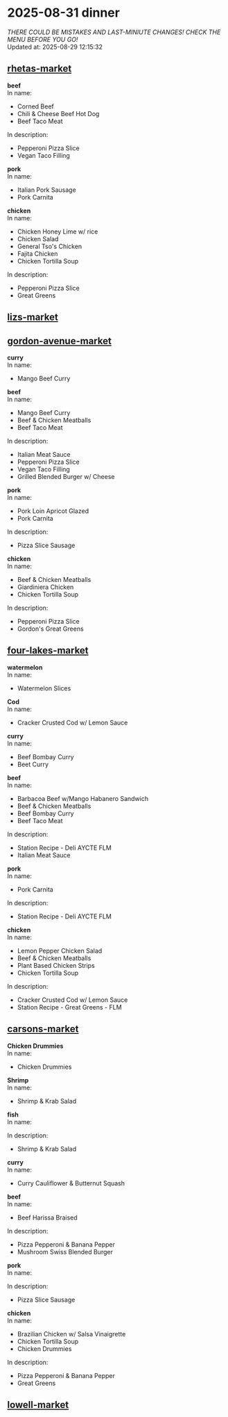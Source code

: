 # 2025-08-31 dinner  
*THERE COULD BE MISTAKES AND LAST-MINIUTE CHANGES! CHECK THE MENU BEFORE YOU GO!*  
Updated at: 2025-08-29 12:15:32  
## [rhetas-market](https://wisc-housingdining.nutrislice.com/menu/rhetas-market/dinner/2025-08-31)  
**beef**  
In name:   
 - Corned Beef  
 - Chili & Cheese Beef Hot Dog  
 - Beef Taco Meat  
  
In description:   
 - Pepperoni Pizza Slice  
 - Vegan Taco Filling  
  
**pork**  
In name:   
 - Italian Pork Sausage  
 - Pork Carnita  
  
**chicken**  
In name:   
 - Chicken Honey Lime w/ rice  
 - Chicken Salad  
 - General Tso's Chicken  
 - Fajita Chicken  
 - Chicken Tortilla Soup  
  
In description:   
 - Pepperoni Pizza Slice  
 - Great Greens  
  
## [lizs-market](https://wisc-housingdining.nutrislice.com/menu/lizs-market/dinner/2025-08-31)  
## [gordon-avenue-market](https://wisc-housingdining.nutrislice.com/menu/gordon-avenue-market/dinner/2025-08-31)  
**curry**  
In name:   
 - Mango Beef Curry  
  
**beef**  
In name:   
 - Mango Beef Curry  
 - Beef & Chicken Meatballs  
 - Beef Taco Meat  
  
In description:   
 - Italian Meat Sauce  
 - Pepperoni Pizza Slice  
 - Vegan Taco Filling  
 - Grilled Blended Burger w/ Cheese  
  
**pork**  
In name:   
 - Pork Loin Apricot Glazed  
 - Pork Carnita  
  
In description:   
 - Pizza Slice Sausage  
  
**chicken**  
In name:   
 - Beef & Chicken Meatballs  
 - Giardiniera Chicken  
 - Chicken Tortilla Soup  
  
In description:   
 - Pepperoni Pizza Slice  
 - Gordon's Great Greens  
  
## [four-lakes-market](https://wisc-housingdining.nutrislice.com/menu/four-lakes-market/dinner/2025-08-31)  
**watermelon**  
In name:   
 - Watermelon Slices  
  
**Cod**  
In name:   
 - Cracker Crusted Cod w/ Lemon Sauce  
  
**curry**  
In name:   
 - Beef Bombay Curry  
 - Beet Curry  
  
**beef**  
In name:   
 - Barbacoa Beef w/Mango Habanero Sandwich  
 - Beef & Chicken Meatballs  
 - Beef Bombay Curry  
 - Beef Taco Meat  
  
In description:   
 - Station Recipe - Deli  AYCTE FLM  
 - Italian Meat Sauce  
  
**pork**  
In name:   
 - Pork Carnita  
  
In description:   
 - Station Recipe - Deli  AYCTE FLM  
  
**chicken**  
In name:   
 - Lemon Pepper Chicken Salad  
 - Beef & Chicken Meatballs  
 - Plant Based Chicken Strips  
 - Chicken Tortilla Soup  
  
In description:   
 - Cracker Crusted Cod w/ Lemon Sauce  
 - Station Recipe - Great Greens - FLM  
  
## [carsons-market](https://wisc-housingdining.nutrislice.com/menu/carsons-market/dinner/2025-08-31)  
**Chicken Drummies**  
In name:   
 - Chicken Drummies  
  
**Shrimp**  
In name:   
 - Shrimp & Krab Salad  
  
**fish**  
In name:   
  
In description:   
 - Shrimp & Krab Salad  
  
**curry**  
In name:   
 - Curry Cauliflower & Butternut Squash  
  
**beef**  
In name:   
 - Beef Harissa Braised  
  
In description:   
 - Pizza Pepperoni & Banana Pepper  
 - Mushroom Swiss Blended Burger  
  
**pork**  
In name:   
  
In description:   
 - Pizza Slice Sausage  
  
**chicken**  
In name:   
 - Brazilian Chicken w/ Salsa Vinaigrette  
 - Chicken Tortilla Soup  
 - Chicken Drummies  
  
In description:   
 - Pizza Pepperoni & Banana Pepper  
 - Great Greens  
  
## [lowell-market](https://wisc-housingdining.nutrislice.com/menu/lowell-market/dinner/2025-08-31)  
  
